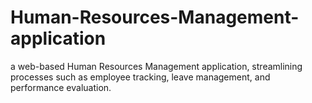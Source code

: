 # Human-Resources-Management-application
 a web-based Human  Resources Management application, streamlining  processes such as employee tracking, leave  management, and performance evaluation.
